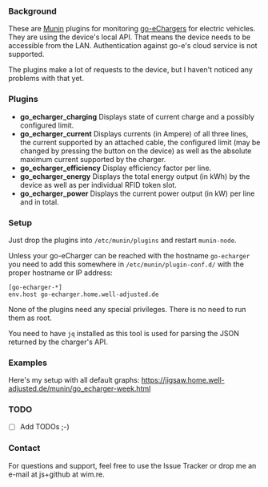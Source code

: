 ### Background

These are [Munin](http://munin-monitoring.org/) plugins for monitoring
[go-eChargers](https://go-e.co/) for electric vehicles. They are using
the device's local API. That means the device needs to be accessible
from the LAN.  Authentication against go-e's cloud service is not
supported.

The plugins make a lot of requests to the device, but I haven't noticed
any problems with that yet.

### Plugins

- **go_echarger_charging** Displays state of current charge and a
  possibly configured limit.
- **go_echarger_current** Displays currents (in Ampere) of all three
  lines, the current supported by an attached cable, the configured
  limit (may be changed by pressing the button on the device)  as well
  as the absolute maximum current supported by the charger.
- **go_echarger_efficiency** Display efficiency factor per line.
- **go_echarger_energy** Displays the total energy output (in kWh) by
  the device as well as per individual RFID token slot.
- **go_echarger_power** Displays the current power output (in kW) per
  line and in total.

### Setup

Just drop the plugins into `/etc/munin/plugins` and restart `munin-node`. 

Unless your go-eCharger can be reached with the hostname
`go-echarger` you need to add this somewhere in
`/etc/munin/plugin-conf.d/` with the proper hostname or IP address:

```
[go-echarger-*]
env.host go-echarger.home.well-adjusted.de
```

None of the plugins need any special privileges. There is no need to run
them as root.

You need to have `jq` installed as this tool is used for parsing the
JSON returned by the charger's API.

### Examples

Here's my setup with all default graphs:
https://jigsaw.home.well-adjusted.de/munin/go_echarger-week.html

### TODO

- [ ] Add TODOs ;-)

### Contact

For questions and support, feel free to use the Issue Tracker or drop me an
e-mail at js+github at wim.re.

